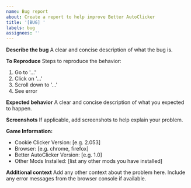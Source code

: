```yaml
---
name: Bug report
about: Create a report to help improve Better AutoClicker
title: '[BUG] '
labels: bug
assignees: ''
---
```


**Describe the bug**
A clear and concise description of what the bug is.

**To Reproduce**
Steps to reproduce the behavior:
1. Go to '...'
2. Click on '...'
3. Scroll down to '...'
4. See error

**Expected behavior**
A clear and concise description of what you expected to happen.

**Screenshots**
If applicable, add screenshots to help explain your problem.

**Game Information:**
- Cookie Clicker Version: [e.g. 2.053]
- Browser: [e.g. chrome, firefox]
- Better AutoClicker Version: [e.g. 1.0]
- Other Mods Installed: [list any other mods you have installed]

**Additional context**
Add any other context about the problem here. Include any error messages from the browser console if available.